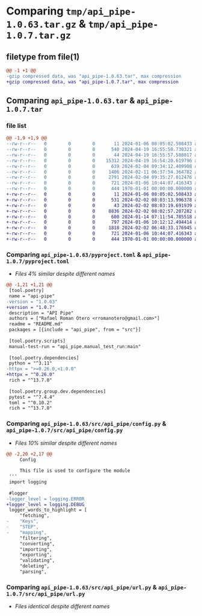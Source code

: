 # Comparing `tmp/api_pipe-1.0.63.tar.gz` & `tmp/api_pipe-1.0.7.tar.gz`

## filetype from file(1)

```diff
@@ -1 +1 @@
-gzip compressed data, was "api_pipe-1.0.63.tar", max compression
+gzip compressed data, was "api_pipe-1.0.7.tar", max compression
```

## Comparing `api_pipe-1.0.63.tar` & `api_pipe-1.0.7.tar`

### file list

```diff
@@ -1,9 +1,9 @@
--rw-r--r--   0        0        0       11 2024-01-06 08:05:02.508433 api_pipe-1.0.63/README.md
--rw-r--r--   0        0        0      540 2024-04-19 16:55:50.730321 api_pipe-1.0.63/pyproject.toml
--rw-r--r--   0        0        0       44 2024-04-19 16:55:57.588017 api_pipe-1.0.63/src/api_pipe/__init__.py
--rw-r--r--   0        0        0    15312 2024-04-19 16:54:20.619796 api_pipe-1.0.63/src/api_pipe/api.py
--rw-r--r--   0        0        0      639 2024-02-04 09:34:12.409908 api_pipe-1.0.63/src/api_pipe/config.py
--rw-r--r--   0        0        0     1406 2024-02-11 06:37:54.364782 api_pipe-1.0.63/src/api_pipe/logger.py
--rw-r--r--   0        0        0     2791 2024-02-04 09:35:27.012476 api_pipe-1.0.63/src/api_pipe/manual_test_run.py
--rw-r--r--   0        0        0      721 2024-01-06 10:44:07.416343 api_pipe-1.0.63/src/api_pipe/url.py
--rw-r--r--   0        0        0      444 1970-01-01 00:00:00.000000 api_pipe-1.0.63/PKG-INFO
+-rw-r--r--   0        0        0       11 2024-01-06 08:05:02.508433 api_pipe-1.0.7/README.md
+-rw-r--r--   0        0        0      531 2024-02-02 08:03:13.996378 api_pipe-1.0.7/pyproject.toml
+-rw-r--r--   0        0        0       43 2024-02-02 08:03:19.691939 api_pipe-1.0.7/src/api_pipe/__init__.py
+-rw-r--r--   0        0        0     8836 2024-02-02 08:02:57.207282 api_pipe-1.0.7/src/api_pipe/api.py
+-rw-r--r--   0        0        0      600 2024-01-14 07:11:54.785518 api_pipe-1.0.7/src/api_pipe/config.py
+-rw-r--r--   0        0        0      797 2024-01-06 10:12:12.494414 api_pipe-1.0.7/src/api_pipe/logger.py
+-rw-r--r--   0        0        0     1818 2024-02-02 06:48:33.176945 api_pipe-1.0.7/src/api_pipe/manual_test_run.py
+-rw-r--r--   0        0        0      721 2024-01-06 10:44:07.416343 api_pipe-1.0.7/src/api_pipe/url.py
+-rw-r--r--   0        0        0      444 1970-01-01 00:00:00.000000 api_pipe-1.0.7/PKG-INFO
```

### Comparing `api_pipe-1.0.63/pyproject.toml` & `api_pipe-1.0.7/pyproject.toml`

 * *Files 4% similar despite different names*

```diff
@@ -1,21 +1,21 @@
 [tool.poetry]
 name = "api-pipe"
-version = "1.0.63"
+version = "1.0.7"
 description = "API Pipe"
 authors = ["Rafael Roman Otero <rromanotero@gmail.com>"]
 readme = "README.md"
 packages = [{include = "api_pipe", from = "src"}]
 
 [tool.poetry.scripts]
 manual-test-run = "api_pipe.manual_test_run:main"
 
 [tool.poetry.dependencies]
 python = "^3.11"
-httpx = ">=0.26.0,<1.0.0"
+httpx = "^0.26.0"
 rich = "^13.7.0"
 
 [tool.poetry.group.dev.dependencies]
 pytest = "^7.4.4"
 toml = "^0.10.2"
 rich = "^13.7.0"
```

### Comparing `api_pipe-1.0.63/src/api_pipe/config.py` & `api_pipe-1.0.7/src/api_pipe/config.py`

 * *Files 10% similar despite different names*

```diff
@@ -2,20 +2,17 @@
     Config
 
     This file is used to configure the module
 '''
 import logging
 
 #logger
-logger_level = logging.ERROR
+logger_level = logging.DEBUG
 logger_words_to_highlight = [
     "fetching",
-    "Keys",
-    "STEP",
-    "mapping",
     "filtering",
     "converting",
     "importing",
     "exporting",
     "validating",
     "deleting",
     "parsing",
```

### Comparing `api_pipe-1.0.63/src/api_pipe/url.py` & `api_pipe-1.0.7/src/api_pipe/url.py`

 * *Files identical despite different names*

